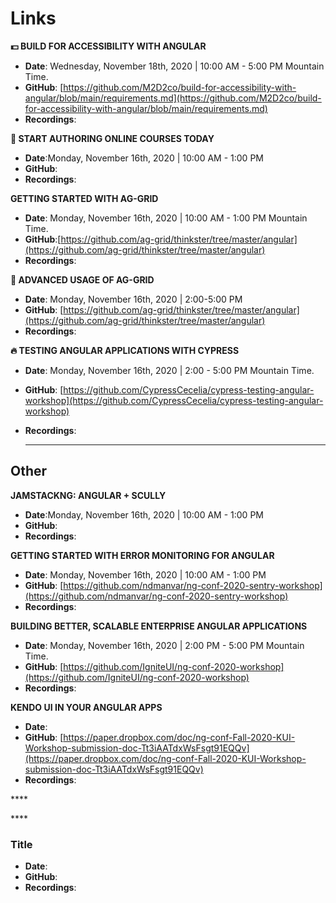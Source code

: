 # Links

**💵    BUILD FOR ACCESSIBILITY WITH ANGULAR** 

* **Date**: Wednesday, November 18th, 2020 \| 10:00 AM - 5:00 PM Mountain Time.
* **GitHub**: [https://github.com/M2D2co/build-for-accessibility-with-angular/blob/main/requirements.md](https://github.com/M2D2co/build-for-accessibility-with-angular/blob/main/requirements.md)
* **Recordings**:

**📅    START AUTHORING ONLINE COURSES TODAY** 

* **Date**:Monday, November 16th, 2020 \| 10:00 AM - 1:00 PM
* **GitHub**:
* **Recordings**:

**GETTING STARTED WITH AG-GRID**

* **Date**: Monday, November 16th, 2020 \| 10:00 AM - 1:00 PM Mountain Time.
* **GitHub**:[https://github.com/ag-grid/thinkster/tree/master/angular](https://github.com/ag-grid/thinkster/tree/master/angular)
* **Recordings**:

**📅    ADVANCED USAGE OF AG-GRID** 

* **Date**: Monday, November 16th, 2020 \| 2:00-5:00 PM
* **GitHub**: [https://github.com/ag-grid/thinkster/tree/master/angular](https://github.com/ag-grid/thinkster/tree/master/angular)
* **Recordings**:

**🔥    TESTING ANGULAR APPLICATIONS WITH CYPRESS**

* **Date**: Monday, November 16th, 2020 \| 2:00 - 5:00 PM Mountain Time.
* **GitHub**: [https://github.com/CypressCecelia/cypress-testing-angular-workshop](https://github.com/CypressCecelia/cypress-testing-angular-workshop)
* **Recordings**:

   ****

## Other

**JAMSTACKNG: ANGULAR + SCULLY** 

* **Date**:Monday, November 16th, 2020 \| 10:00 AM - 1:00 PM
* **GitHub**:
* **Recordings**:

**GETTING STARTED WITH ERROR MONITORING FOR ANGULAR** 

* **Date**: Monday, November 16th, 2020 \| 10:00 AM - 1:00 PM
* **GitHub**: [https://github.com/ndmanvar/ng-conf-2020-sentry-workshop](https://github.com/ndmanvar/ng-conf-2020-sentry-workshop)
* **Recordings**:

**BUILDING BETTER, SCALABLE ENTERPRISE ANGULAR APPLICATIONS**

* **Date**: Monday, November 16th, 2020 \| 2:00 PM - 5:00 PM Mountain Time.
* **GitHub**: [https://github.com/IgniteUI/ng-conf-2020-workshop](https://github.com/IgniteUI/ng-conf-2020-workshop)
* **Recordings**:

**KENDO UI IN YOUR ANGULAR APPS**

* **Date**:
* **GitHub**: [https://paper.dropbox.com/doc/ng-conf-Fall-2020-KUI-Workshop-submission-doc-Tt3iAATdxWsFsgt91EQQv](https://paper.dropbox.com/doc/ng-conf-Fall-2020-KUI-Workshop-submission-doc-Tt3iAATdxWsFsgt91EQQv)
* **Recordings**:

\*\*\*\*

\*\*\*\*



### Title

* **Date**:
* **GitHub**:
* **Recordings**:

